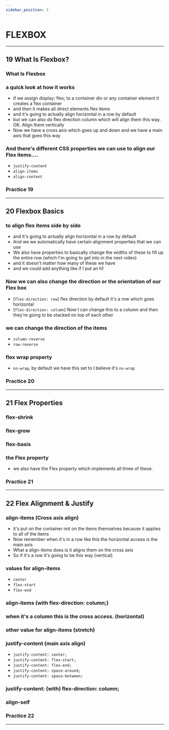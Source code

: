 ```yaml
---
sidebar_position: 3
---
```


# FLEXBOX

---

## 19 What Is Flexbox?

>

### What Is Flexbox

>

### a quick look at how it works

- if we assign display: flex; to a container div or any container element it creates a flex container
- and then it makes all direct elements flex items
- and it's going to actually align horizontal in a row by default
- but we can also do flex direction column which will align them this way. OK. Align them vertically
- Now we have a cross axis which goes up and down and we have a main axis that goes this way

### And there's different CSS properties we can use to align our Flex items....

- `justify-content`
- `align-items`
- `align-content`

### **Practice 19**

---

## 20 Flexbox Basics

>

### to align flex items side by side

- and it's going to actually align horizontal in a row by default
- And we we automatically have certain alignment properties that we can use
- We also have properties to basically change the widths of these to fill up the entire row (which I'm going to get into in the next video)
- and it doesn't matter how many of these we have
- and we could add anything like if I put an h1

### Now we can also change the direction or the orientation of our Flex box

- (`flex-direction: row`) flex direction by default it's a row which goes horizontal
- (`flex-direction: column`) Now I can change this to a column and then they're going to be stacked on top of each other

### we can change the direction of the items

- `column-reverse`
- `row-reverse`

### flex wrap property

- `no-wrap`, by default we have this set to I believe it's `no-wrap`

### **Practice 20**

---

## 21 Flex Properties

>

### flex-shrink

>

### flex-grow

>

### flex-basis

>

### the Flex property

- we also have the Flex property which implements all three of these.

### **Practice 21**

---

## 22 Flex Alignment & Justify

>

### align-items (Cross axis align)

- it's put on the container not on the items themselves because it applies to all of the items
- Now remember when it's in a row like this the horizontal access is the main axis
- What a align-items does is it aligns them on the cross axis
- So if it's a row it's going to be this way (vertical)

### values for align-items

- `center`
- `flex-start`
- `flex-end`

### align-items (with flex-direction: column;)

>

### when it's a column this is the cross access. (horizontal)

>

### other value for align-items (stretch)

>

### justify-content (main axis align)

- `justify-content: center;`
- `justify-content: flex-start;`
- `justify-content: flex-end;`
- `justify-content: space-around;`
- `justify-content: space-between;`

### justify-content: (with) flex-direction: column;

>

### align-self

>

### **Practice 22**

---
